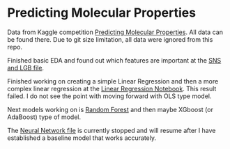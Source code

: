 # Predicting Molecular Properties

Data from Kaggle competition [Predicting Molecular Properties](https://www.kaggle.com/c/champs-scalar-coupling?utm_medium=email&utm_source=intercom&utm_campaign=champs-email-launch). All data can be found there. Due to git size limitation, all data were ignored from this repo.


Finished basic EDA and found out which features are important at the [SNS and LGB file](https://github.com/imamun93/Molecular_Properties/blob/master/SNS%20and%20LGB%20EDA.ipynb). 

Finished working on creating a simple Linear Regression and then a more complex linear regression at the [Linear Regression Notebook](https://github.com/imamun93/Molecular_Properties/blob/master/LinearRegression.ipynb). This result failed. I do not see the point with moving forward with OLS type model.

Next models working on is [Random Forest](https://github.com/imamun93/Molecular_Properties/blob/master/RandomForest.ipynb) and then maybe XGboost (or AdaBoost) type of model.

The [Neural Network file](https://github.com/imamun93/Molecular_Properties/blob/master/SimpleNeuralNetwork.ipynb) is currently stopped and will resume after I have established a baseline model that works accurately.
